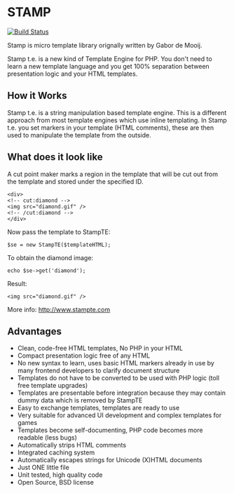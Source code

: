 

STAMP
=====

[![Build Status](https://secure.travis-ci.org/gabordemooij/stamp.png)](http://travis-ci.org/gabordemooij/stamp)

Stamp is micro template library orignally written by Gabor de Mooij.

Stamp t.e. is a new kind of Template Engine for PHP. 
You don't need to learn a new 
template language and you get 100% separation 
between presentation logic and your HTML templates.

How it Works
------------

Stamp t.e. is a string 
manipulation based template engine. This is a different 
approach from most template engines 
which use inline templating. In Stamp t.e. 
you set markers in your template (HTML comments), 
these are then used to manipulate the template from the outside. 

What does it look like
----------------------


A cut point maker marks a region in the 
template that will be cut out from the template 
and stored under the specified ID. 

    <div>
    <!-- cut:diamond -->
    <img src="diamond.gif" />
    <!-- /cut:diamond -->
    </div>


Now pass the template to StampTE:

    $se = new StampTE($templateHTML);

To obtain the diamond image:

    echo $se->get('diamond');

Result:


    <img src="diamond.gif" />



More info: http://www.stampte.com



Advantages
----------

* Clean, code-free HTML templates, No PHP in your HTML
* Compact presentation logic free of any HTML
* No new syntax to learn, uses basic HTML markers already in use by many frontend developers to clarify document structure
* Templates do not have to be converted to be used with PHP logic (toll free template upgrades)
* Templates are presentable before integration because they may contain dummy data which is removed by StampTE
* Easy to exchange templates, templates are ready to use
* Very suitable for advanced UI development and complex templates for games
* Templates become self-documenting, PHP code becomes more readable (less bugs)
* Automatically strips HTML comments
* Integrated caching system
* Automatically escapes strings for Unicode (X)HTML documents
* Just ONE little file
* Unit tested, high quality code
* Open Source, BSD license



